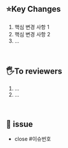 ## ⭐Key Changes

1. 핵심 변경 사항 1 
2. 핵심 변경 사항 2
3. ...

<br />

## 🖐️To reviewers

1. ...
2. ...

<br />

## 📌 issue

- close #이슈번호
